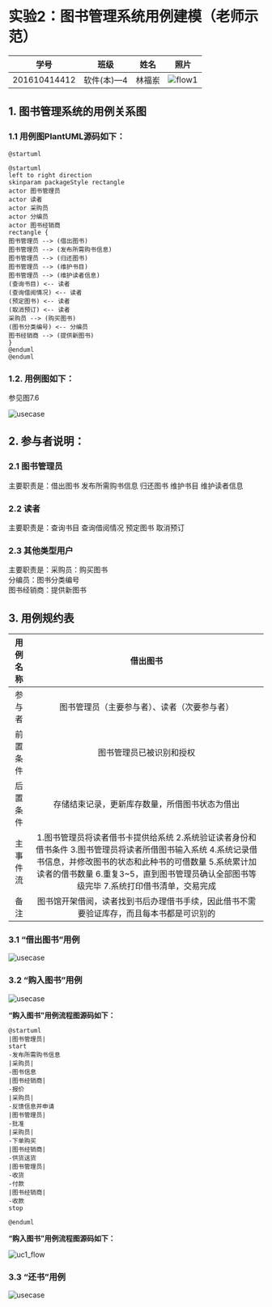 # 实验2：图书管理系统用例建模（老师示范）
|学号|班级|姓名|照片|
|:-------:|:-------------: | :----------:|:---:|
|201610414412|软件(本)—4|林福岽|![flow1]()|

## 1. 图书管理系统的用例关系图

### 1.1 用例图PlantUML源码如下：

``` usecase
@startuml

@startuml
left to right direction
skinparam packageStyle rectangle
actor 图书管理员
actor 读者
actor 采购员
actor 分编员
actor 图书经销商
rectangle {
图书管理员 --> (借出图书)
图书管理员 --> (发布所需购书信息)
图书管理员 --> (归还图书)
图书管理员 --> (维护书目)
图书管理员 --> (维护读者信息)
(查询书目) <-- 读者
(查询借阅情况) <-- 读者
(预定图书) <-- 读者
(取消预订) <-- 读者
采购员 --> (购买图书)
(图书分类编号) <-- 分编员
图书经销商 --> (提供新图书)
}
@enduml
@enduml
```


### 1.2. 用例图如下：

参见图7.6

![usecase](https://github.com/lfd1109550635/is_analysis/blob/master/test2/实验二图1.png)

## 2. 参与者说明：

###     2.1 图书管理员

主要职责是：借出图书 发布所需购书信息 归还图书 维护书目 维护读者信息

###     2.2 读者

主要职责是：查询书目 查询借阅情况 预定图书 取消预订

###     2.3 其他类型用户
    
主要职责是：采购员：购买图书
<br>分编员：图书分类编号
<br>图书经销商：提供新图书

##     3. 用例规约表

|用例名称|借出图书|
|:-------:|:-------------:|
|参与者|图书管理员（主要参与者）、读者（次要参与者）|
|前置条件|图书管理员已被识别和授权|
|后置条件|存储结束记录，更新库存数量，所借图书状态为借出|
|主事件流|1.图书管理员将读者借书卡提供给系统 2.系统验证读者身份和借书条件 3.图书管理员将读者所借图书输入系统 4.系统记录借书信息，并修改图书的状态和此种书的可借数量 5.系统累计加读者的借书数量 6.重复3~5，直到图书管理员确认全部图书等级完毕 7.系统打印借书清单，交易完成|
|备注|图书馆开架借阅，读者找到书后办理借书手续，因此借书不需要验证库存，而且每本书都是可识别的|




###     3.1 “借出图书”用例

![usecase](https://github.com/lfd1109550635/is_analysis/blob/master/test2/实验二借出图书.png)

###     3.2 “购入图书”用例
![usecase](https://github.com/lfd1109550635/is_analysis/blob/master/test2/实验二购买图书.png)

**“购入图书”用例流程图源码如下：**
``` uc1_flow
@startuml
|图书管理员|
start
-发布所需购书信息
|采购员|
-图书信息
|图书经销商|
-报价
|采购员|
-反馈信息并申请
|图书管理员|
-批准
|采购员|
-下单购买
|图书经销商|
-供货送货
|图书管理员|
-收货
-付款
|图书经销商|
-收款
stop

@enduml
```

**“购入图书”用例流程图源码如下：**

![uc1_flow](https://github.com/lfd1109550635/is_analysis/blob/master/test2/实验二购入图书.png)

###     3.3 “还书”用例

![usecase](https://github.com/lfd1109550635/is_analysis/blob/master/test2/实验二还书.png)
